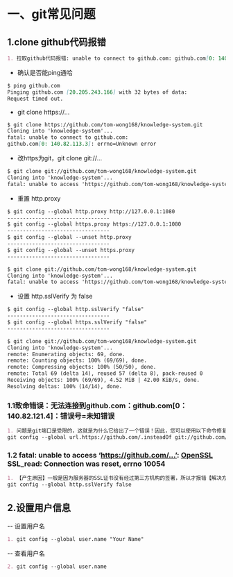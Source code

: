 # 一、git常见问题

## 1.clone github代码报错

~~~markdown
1. 拉取github代码报错: unable to connect to github.com: github.com[0: 140.82.113.3]: errno=Unknown error
~~~

- 确认是否能ping通哈

~~~markdown
$ ping github.com
Pinging github.com [20.205.243.166] with 32 bytes of data:
Request timed out.

~~~

-  git clone https://…

~~~markdown
$ git clone https://github.com/tom-wong168/knowledge-system.git
Cloning into 'knowledge-system'...
fatal: unable to connect to github.com:
github.com[0: 140.82.113.3]: errno=Unknown error

~~~

- 改https为git，git clone git://…

~~~markdown
$ git clone git://github.com/tom-wong168/knowledge-system.git
Cloning into 'knowledge-system'...
fatal: unable to access 'https://github.com/tom-wong168/knowledge-system.git/': Failed to connect to github.com port 443 after 21069 ms: Couldn't connect to server

~~~

- 重置 http.proxy

~~~markdown
$ git config --global http.proxy http://127.0.0.1:1080
---------------------------------
$ git config --global https.proxy https://127.0.0.1:1080
---------------------------------
$ git config --global --unset http.proxy
---------------------------------
$ git config --global --unset https.proxy
---------------------------------

~~~

~~~markdown
$ git clone git://github.com/tom-wong168/knowledge-system.git
Cloning into 'knowledge-system'...
fatal: unable to access 'https://github.com/tom-wong168/knowledge-system.git/': Failed to connect to github.com port 443 after 21071 ms: Couldn't connect to server
~~~

- 设置 http.sslVerify 为 false

~~~markdown
$ git config --global http.sslVerify "false"
---------------------------------
$ git config --global https.sslVerify "false"
---------------------------------
~~~

~~~markdown
$ git clone git://github.com/tom-wong168/knowledge-system.git
Cloning into 'knowledge-system'...
remote: Enumerating objects: 69, done.
remote: Counting objects: 100% (69/69), done.
remote: Compressing objects: 100% (50/50), done.
remote: Total 69 (delta 14), reused 57 (delta 8), pack-reused 0
Receiving objects: 100% (69/69), 4.52 MiB | 42.00 KiB/s, done.
Resolving deltas: 100% (14/14), done.

~~~

### 1.1致命错误：无法连接到github.com：github.com[0：140.82.121.4]：错误号=未知错误

~~~markdown
1. 问题是git端口是受限的，这就是为什么它给出了一个错误！因此，您可以使用以下命令修复它：
git config --global url.https://github.com/.insteadOf git://github.com/
~~~

### 1.2 fatal: unable to access ‘https://github.com/…’: [OpenSSL](https://so.csdn.net/so/search?q=OpenSSL&spm=1001.2101.3001.7020) SSL_read: Connection was reset, errno 10054

~~~markdown
1. 【产生原因】一般是因为服务器的SSL证书没有经过第三方机构的签署，所以才报错【解决方式】解除ssl验证后，再次git即可
git config --global http.sslVerify false
~~~



## 2.设置用户信息

-- 设置用户名

~~~markdown
1. git config --global user.name "Your Name"
~~~

-- 查看用户名

~~~markdown
2. git config --global user.name 
~~~

